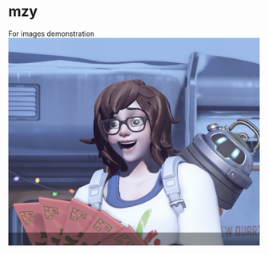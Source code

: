 # mzy
For images demonstration
![image](https://github.com/Hencefor/mzy/blob/main/%E5%B1%8F%E5%B9%95%E6%88%AA%E5%9B%BE(55).png)
